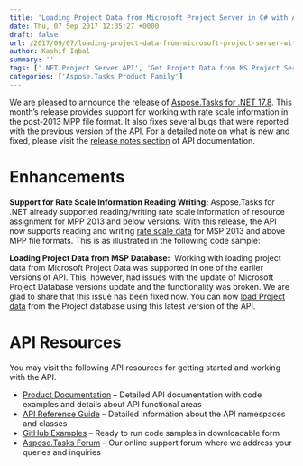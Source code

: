 ```yaml
---
title: 'Loading Project Data from Microsoft Project Server in C# with Aspose.Tasks for .NET'
date: Thu, 07 Sep 2017 12:35:27 +0000
draft: false
url: /2017/09/07/loading-project-data-from-microsoft-project-server-with-aspose.tasks-for-.net-17.8/
author: Kashif Iqbal
summary: ''
tags: ['.NET Project Server API', 'Get Project Data from MS Project Server in CSharp']
categories: ['Aspose.Tasks Product Family']
---
```


We are pleased to announce the release of [Aspose.Tasks for .NET 17.8][1]. This month’s release provides support for working with rate scale information in the post-2013 MPP file format. It also fixes several bugs that were reported with the previous version of the API. For a detailed note on what is new and fixed, please visit the [release notes section][2] of API documentation.

# Enhancements

**Support for Rate Scale Information Reading Writing:** Aspose.Tasks for .NET already supported reading/writing rate scale information of resource assignment for MPP 2013 and below versions. With this release, the API now supports reading and writing [rate scale data][3] for MSP 2013 and above MPP file formats. This is as illustrated in the following code sample:



**Loading Project Data from MSP Database:**  Working with loading project data from Microsoft Project Data was supported in one of the earlier versions of API. This, however, had issues with the update of Microsoft Project Database versions update and the functionality was broken. We are glad to share that this issue has been fixed now. You can now [load Project data][4] from the Project database using this latest version of the API.

# API Resources

You may visit the following API resources for getting started and working with the API.

*   [Product Documentation][5] – Detailed API documentation with code examples and details about API functional areas
*   [API Reference Guide][6] – Detailed information about the API namespaces and classes
*   [GitHub Examples][7] – Ready to run code samples in downloadable form
*   [Aspose.Tasks Forum][8] – Our online support forum where we address your queries and inquiries




[1]: https://downloads.aspose.com/tasks/net
[2]: https://docs.aspose.com/display/tasksnet/Aspose.Tasks+for+.NET+17.8+Release+Notes
[3]: https://docs.aspose.com/display/tasksnet/Read+Write+Rate+Scale+Information
[4]: https://docs.aspose.com/display/tasksnet/Creating%2C+Reading+and+Saving+Projects#Creating,ReadingandSavingProjects-ImportingProjectDataFromMicrosoftProjectDatabase
[5]: https://docs.aspose.com/display/tasksnet/Home
[6]: https://apireference.aspose.com/net/tasks
[7]: https://github.com/asposetasks/Aspose_Tasks_NET
[8]: https://forum.aspose.com/c/tasks




